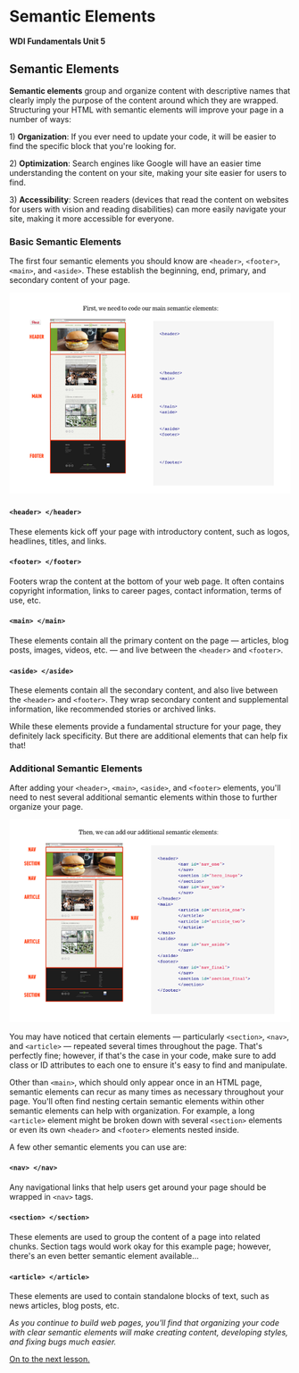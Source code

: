 # Semantic Elements

**WDI Fundamentals Unit 5**

## Semantic Elements

**Semantic elements** group and organize content with descriptive names that clearly imply the purpose of the content around which they are wrapped. Structuring your HTML with semantic elements will improve your page in a number of ways:

1\) **Organization**: If you ever need to update your code, it will be easier to find the specific block that you're looking for.

2\) **Optimization**: Search engines like Google will have an easier time understanding the content on your site, making your site easier for users to find.

3\) **Accessibility**: Screen readers \(devices that read the content on websites for users with vision and reading disabilities\) can more easily navigate your site, making it more accessible for everyone.

### Basic Semantic Elements

The first four semantic elements you should know are `<header>`, `<footer>`, `<main>`, and `<aside>`. These establish the beginning, end, primary, and secondary content of your page.

![](../.gitbook/assets/basic-semantic-elements.png)

#### `<header> </header>`

These elements kick off your page with introductory content, such as logos, headlines, titles, and links.

#### `<footer> </footer>`

Footers wrap the content at the bottom of your web page. It often contains copyright information, links to career pages, contact information, terms of use, etc.

#### `<main> </main>`

These elements contain all the primary content on the page — articles, blog posts, images, videos, etc. — and live between the `<header>` and `<footer>`.

#### `<aside> </aside>`

These elements contain all the secondary content, and also live between the `<header>` and `<footer>`. They wrap secondary content and supplemental information, like recommended stories or archived links.

While these elements provide a fundamental structure for your page, they definitely lack specificity. But there are additional elements that can help fix that!

### Additional Semantic Elements

After adding your `<header>`, `<main>`, `<aside>`, and `<footer>` elements, you'll need to nest several additional semantic elements within those to further organize your page.

![](../.gitbook/assets/addl-semantic-elements.png)

You may have noticed that certain elements — particularly `<section>`, `<nav>`, and `<article>` — repeated several times throughout the page. That's perfectly fine; however, if that's the case in your code, make sure to add class or ID attributes to each one to ensure it's easy to find and manipulate.

Other than `<main>`, which should only appear once in an HTML page, semantic elements can recur as many times as necessary throughout your page. You'll often find nesting certain semantic elements within other semantic elements can help with organization. For example, a long `<article>` element might be broken down with several `<section>` elements or even its own `<header>` and `<footer>` elements nested inside.

A few other semantic elements you can use are:

#### `<nav> </nav>`

Any navigational links that help users get around your page should be wrapped in `<nav>` tags.

#### `<section> </section>`

These elements are used to group the content of a page into related chunks. Section tags would work okay for this example page; however, there's an even better semantic element available...

#### `<article> </article>`

These elements are used to contain standalone blocks of text, such as news articles, blog posts, etc.

_As you continue to build web pages, you'll find that organizing your code with clear semantic elements will make creating content, developing styles, and fixing bugs much easier._

[On to the next lesson.](div-and-span.md)

